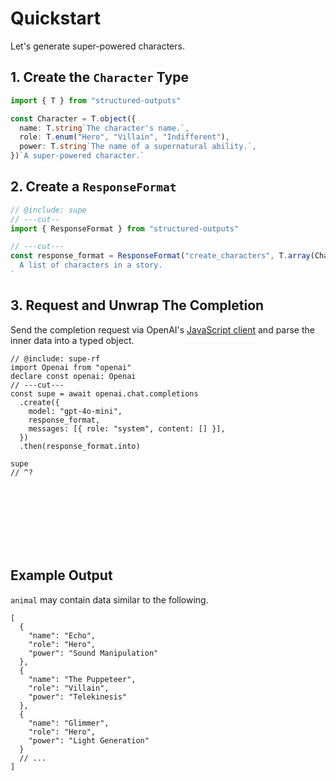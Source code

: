 # Quickstart

Let's generate super-powered characters.

## 1. Create the `Character` Type

```ts twoslash include supe
import { T } from "structured-outputs"

const Character = T.object({
  name: T.string`The character's name.`,
  role: T.enum("Hero", "Villain", "Indifferent"),
  power: T.string`The name of a supernatural ability.`,
})`A super-powered character.`
```

## 2. Create a `ResponseFormat`

```ts twoslash include supe-rf
// @include: supe
// ---cut--
import { ResponseFormat } from "structured-outputs"

// ---cut---
const response_format = ResponseFormat("create_characters", T.array(Character))`
  A list of characters in a story.
`
```

## 3. Request and Unwrap The Completion

Send the completion request via OpenAI's [JavaScript client](https://github.com/openai/openai-node)
and parse the inner data into a typed object.

```ts{4,7} twoslash
// @include: supe-rf
import Openai from "openai"
declare const openai: Openai
// ---cut---
const supe = await openai.chat.completions
  .create({
    model: "gpt-4o-mini",
    response_format,
    messages: [{ role: "system", content: [] }],
  })
  .then(response_format.into)

supe
// ^?
```

<br />
<br />
<br />
<br />
<br />
<br />

## Example Output

`animal` may contain data similar to the following.

```jsonc
[
  {
    "name": "Echo",
    "role": "Hero",
    "power": "Sound Manipulation"
  },
  {
    "name": "The Puppeteer",
    "role": "Villain",
    "power": "Telekinesis"
  },
  {
    "name": "Glimmer",
    "role": "Hero",
    "power": "Light Generation"
  }
  // ...
]
```
